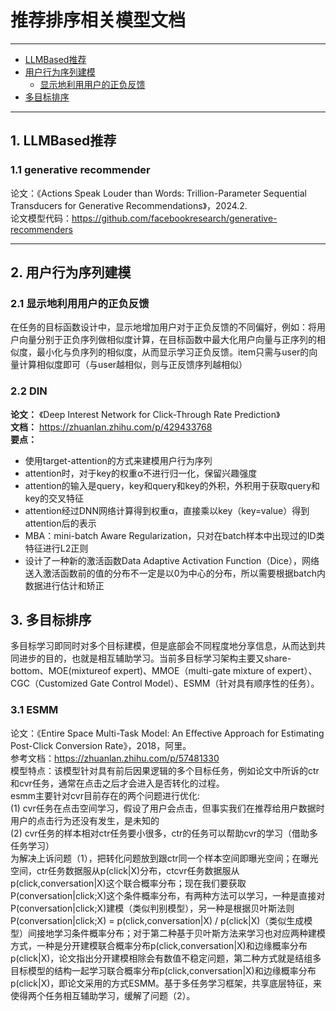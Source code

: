 # 推荐排序相关模型文档
---
- [LLMBased推荐](#LLMBased推荐)<br/>
- [用户行为序列建模](#用户行为序列建模)<br/>
  - [显示地利用用户的正负反馈](#显示地利用用户的正负反馈)<br/>
- [多目标排序](#多目标排序)<br/>

---

## 1. LLMBased推荐
 
  ### 1.1 generative recommender
  论文：《Actions Speak Louder than Words: Trillion-Parameter Sequential Transducers for Generative Recommendations》，2024.2.<br/>
  论文模型代码：https://github.com/facebookresearch/generative-recommenders

---
## 2. 用户行为序列建模
### 2.1 显示地利用用户的正负反馈
在任务的目标函数设计中，显示地增加用户对于正负反馈的不同偏好，例如：将用户向量分别于正负序列做相似度计算，在目标函数中最大化用户向量与正序列的相似度，最小化与负序列的相似度，从而显示学习正负反馈。item只需与user的向量计算相似度即可（与user越相似，则与正反馈序列越相似）
### 2.2 DIN
**论文：** 《Deep Interest Network for Click-Through Rate Prediction》  
**文档：** https://zhuanlan.zhihu.com/p/429433768  
**要点：**  
- 使用target-attention的方式来建模用户行为序列  
- attention时，对于key的权重α不进行归一化，保留兴趣强度  
- attention的输入是query，key和query和key的外积，外积用于获取query和key的交叉特征  
- attention经过DNN网络计算得到权重α，直接乘以key（key=value）得到attention后的表示  
- MBA：mini-batch Aware Regularization，只对在batch样本中出现过的ID类特征进行L2正则
- 设计了一种新的激活函数Data Adaptive Activation Function（Dice），网络送入激活函数前的值的分布不一定是以0为中心的分布，所以需要根据batch内数据进行估计和矫正  
## 3. 多目标排序
多目标学习即同时对多个目标建模，但是底部会不同程度地分享信息，从而达到共同进步的目的，也就是相互辅助学习。当前多目标学习架构主要又share-bottom、MOE(mixtureof expert)、MMOE（multi-gate mixture of expert）、CGC（Customized Gate Control Model）、ESMM（针对具有顺序性的任务）。
### 3.1 ESMM
论文：《Entire Space Multi-Task Model: An Eﬀective Approach for Estimating Post-Click Conversion Rate》，2018，阿里。  
参考文档：https://zhuanlan.zhihu.com/p/57481330   
模型特点：该模型针对具有前后因果逻辑的多个目标任务，例如论文中所诉的ctr和cvr任务，通常在点击之后才会进入是否转化的过程。  
esmm主要针对cvr目前存在的两个问题进行优化:   
(1) cvr任务在点击空间学习，假设了用户会点击，但事实我们在推荐给用户数据时用户的点击行为还没有发生，是未知的  
(2) cvr任务的样本相对ctr任务要小很多，ctr的任务可以帮助cvr的学习（借助多任务学习）  
为解决上诉问题（1），把转化问题放到跟ctr同一个样本空间即曝光空间；在曝光空间，ctr任务数据服从p(click|X)分布，ctcvr任务数据服从p(click,conversation|X)这个联合概率分布；现在我们要获取P(conversation|click;X)这个条件概率分布，有两种方法可以学习，一种是直接对P(conversation|click;X)建模（类似判别模型），另一种是根据贝叶斯法则P(conversation|click;X) = p(click,conversation|X) / p(click|X)（类似生成模型）间接地学习条件概率分布；对于第二种基于贝叶斯方法来学习也对应两种建模方式，一种是分开建模联合概率分布p(click,conversation|X)和边缘概率分布p(click|X)，论文指出分开建模相除会有数值不稳定问题，第二种方式就是结组多目标模型的结构一起学习联合概率分布p(click,conversation|X)和边缘概率分布p(click|X)，即论文采用的方式ESMM。基于多任务学习框架，共享底层特征，来使得两个任务相互辅助学习，缓解了问题（2）。  
  






















  
